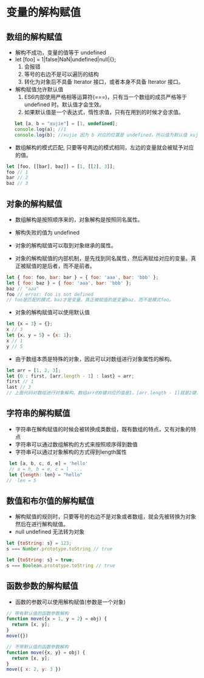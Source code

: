 <!--
 * @Author: x09898 coder_xujie@163.com
 * @Date: 2022-05-09 20:54:21
 * @LastEditors: xujie 1607526161@qq.com
 * @FilePath: \HTML-CSS-Javascript-\JAVAScript+ES6\ES6\变量的解构赋值.md
 * @Description: 
-->
# 变量的解构赋值

## 数组的解构赋值

* 解构不成功，变量的值等于 undefined
* let [foo] = 1|false|NaN|undefined|null|{};
    1. 会报错
    2. 等号的右边不是可以遍历的结构
    3. 转化为对象后不具备 Iterator 接口，或者本身不具备 Iterator 接口。
* 解构赋值允许默认值
    1. ES6内部使用严格相等运算符(===)，只有当一个数组的成员严格等于 undefined 时。默认值才会生效。
    2. 如果默认值是一个表达式，惰性求值，只有在用到的时候才会求值。

```js
   let [a, b = "xujie"] = [1, undefined];
   console.log(a); //1
   console.log(b); //xujie 因为 b 对应的位置是 undefined，所以值为默认值 xujie
```

* 数组解构的模式匹配, 只要等号两边的模式相同，左边的变量就会被赋予对应的值。

```js
let [foo, [[bar], baz]] = [1, [[2], 3]];
foo // 1
bar // 2
baz // 3
```

## 对象的解构赋值

* 数组解构是按照顺序来的，对象解构是按照同名属性。
* 解构失败的值为 undefined
* 对象的解构赋值可以取到对象继承的属性。

* 对象的解构赋值的内部机制，是先找到同名属性，然后再赋给对应的变量。真正被赋值的是后者，而不是前者。

```js
let { foo: foo, bar: bar } = { foo: 'aaa', bar: 'bbb' };
let { foo: baz } = { foo: 'aaa', bar: 'bbb' };
baz // "aaa"
foo // error: foo is not defined
// foo是匹配的模式，baz才是变量。真正被赋值的是变量baz，而不是模式foo。
```

* 对象的解构赋值可以使用默认值

```js
let {x = 3} = {};
x // 3
let {x, y = 5} = {x: 1};
x // 1
y // 5
```

* 由于数组本质是特殊的对象，因此可以对数组进行对象属性的解构。

```javascript
let arr = [1, 2, 3];
let {0 : first, [arr.length - 1] : last} = arr;
first // 1
last // 3
// 上面代码对数组进行对象解构。数组arr的0键对应的值是1，[arr.length - 1]就是2键，对应的值是3
```

## 字符串的解构赋值

* 字符串在解构赋值的时候会被转换成类数组，既有数组的特点，又有对象的特点
* 字符串可以通过数组解构的方式来按照顺序得到数值
* 字符串可以通过对象解构的方式得到length属性  

```js
 let [a, b, c, d, e] = 'hello'
 // a = h, b = e, c = l  ...
 let {length: len} = "hello"
//  len = 5
```

## 数值和布尔值的解构赋值

* 解构赋值的规则时，只要等号的右边不是对象或者数组，就会先被转换为对象然后在进行解构赋值。
* null undefined 无法转为对象

```js
let {toString: s} = 123;
s === Number.prototype.toString // true

let {toString: s} = true;
s === Boolean.prototype.toString // true
```

## 函数参数的解构赋值

* 函数的参数可以使用解构赋值(参数是一个对象)

```js
// 带有默认值的函数参数解构
function move({x = 1, y = 2} = obj) {
  return [x, y];
}
move({})

// 不带默认值的函数参数解构
function move({x, y} = obj) {
  return [x, y];
}
move({ x: 2, y: 3 })
```
